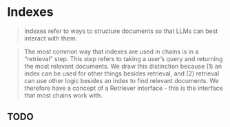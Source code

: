 # Indexes

> Indexes refer to ways to structure documents so that LLMs can best interact with them.

> The most common way that indexes are used in chains is in a “retrieval” step. This step refers to taking a user’s query and returning the most relevant documents. We draw this distinction because (1) an index can be used for other things besides retrieval, and (2) retrieval can use other logic besides an index to find relevant documents. We therefore have a concept of a Retriever interface - this is the interface that most chains work with.

## TODO
